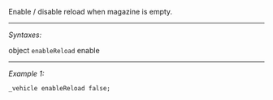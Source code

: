 Enable / disable reload when magazine is empty.


---
*Syntaxes:*

object `enableReload` enable

---
*Example 1:*

```sqf
_vehicle enableReload false;
```
